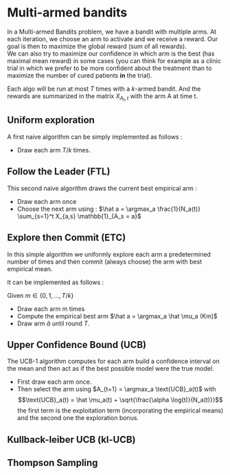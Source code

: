 # Multi-armed bandits

In a Multi-armed Bandits problem, we have a bandit with multiple arms. At each iteration, we choose an arm to activate and we receive a reward. Our goal is then to maximize the global reward (sum of all rewards).    
We can also try to maximize our confidence in which arm is the best (has maximal mean reward) in some cases (you can think for example as a clinic trial in which we prefer to be more confident about the treatment than to maximize the number of cured patients **in** the trial).

Each algo will be run at most $T$ times with a $k$-armed bandit. And the rewards are summarized in the matrix $X_{A_t,t}$ with the arm A at time t.

## Uniform exploration 

A first naive algorithm can be simply implemented as follows : 
* Draw each arm $T/k$ times.

## Follow the Leader (FTL)

This second naive algorithm draws the current best empirical arm : 
* Draw each arm once
* Choose the next arm using : $\hat a = \argmax_a \frac{1}{N_a(t)} \sum_{s=1}^t X_{a,s} \mathbb{1}_{A_s = a}$ 

## Explore then Commit (ETC)

In this simple algorithm we uniformly explore each arm a predetermined number of times and then commit (always choose) the arm with best empirical mean.

It can be implemented as follows :   

Given $m \in \{0,1,...,T/k\}$ 
* Draw each arm m times
* Compute the empirical best arm $\hat a = \argmax_a \hat \mu_a (Km)$
* Draw arm $\hat a$ until round $T$.

## Upper Confidence Bound (UCB)

The UCB-1 algorithm computes for each arm build a confidence interval on the mean and then act as if the best possible model were the true model.
* First draw each arm once.
* Then select the arm using $A_{t+1} = \argmax_a \text{UCB}_a(t)$ with 
$$\text{UCB}_a(t) = \hat \mu_a(t) + \sqrt{\frac{\alpha \log(t)}{N_a(t)}}$$
the first term is the exploitation term (incorporating the empirical means) and the second one the exploration bonus.

## Kullback-leiber UCB (kl-UCB)

## Thompson Sampling